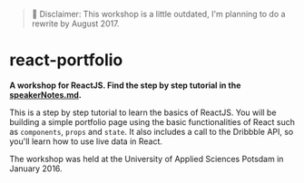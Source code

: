 > 🚨 Disclaimer: This workshop is a little outdated, I'm planning to do a rewrite by August 2017.

# react-portfolio

**A workshop for ReactJS. Find the step by step tutorial in the [speakerNotes.md](https://github.com/fabe/react-portfolio/blob/master/speakerNotes.md).**

This is a step by step tutorial to learn the basics of ReactJS. You will be building a simple portfolio page using the basic functionalities of React such as `components`, `props` and `state`. It also includes a call to the Dribbble API, so you'll learn how to use live data in React.

The workshop was held at the University of Applied Sciences Potsdam in January 2016.
